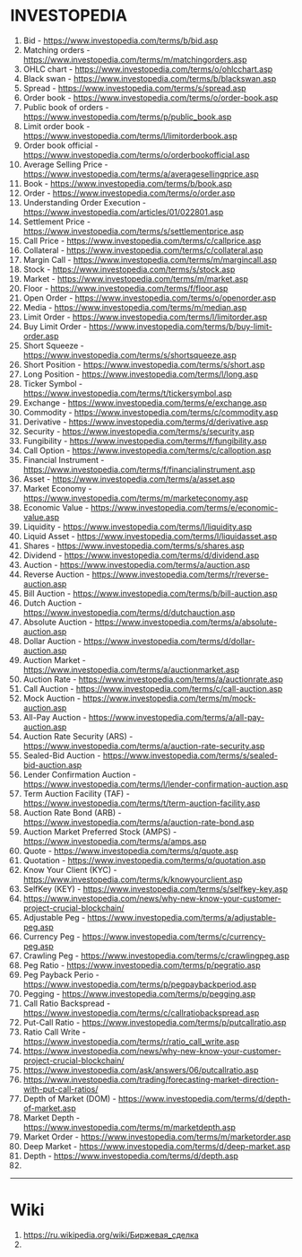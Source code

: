 # INVESTOPEDIA

 1. Bid - https://www.investopedia.com/terms/b/bid.asp
 2. Matching orders - https://www.investopedia.com/terms/m/matchingorders.asp
 3. OHLC chart - https://www.investopedia.com/terms/o/ohlcchart.asp
 4. Black swan - https://www.investopedia.com/terms/b/blackswan.asp
 5. Spread - https://www.investopedia.com/terms/s/spread.asp
 6. Order book - https://www.investopedia.com/terms/o/order-book.asp
 7. Public book of orders - https://www.investopedia.com/terms/p/public_book.asp
 8. Limit order book - https://www.investopedia.com/terms/l/limitorderbook.asp
 9. Order book official - https://www.investopedia.com/terms/o/orderbookofficial.asp
10. Average Selling Price - https://www.investopedia.com/terms/a/averagesellingprice.asp
11. Book - https://www.investopedia.com/terms/b/book.asp
12. Order - https://www.investopedia.com/terms/o/order.asp
13. Understanding Order Execution - https://www.investopedia.com/articles/01/022801.asp
14. Settlement Price - https://www.investopedia.com/terms/s/settlementprice.asp
15. Call Price - https://www.investopedia.com/terms/c/callprice.asp
16. Collateral - https://www.investopedia.com/terms/c/collateral.asp
17. Margin Call - https://www.investopedia.com/terms/m/margincall.asp
18. Stock - https://www.investopedia.com/terms/s/stock.asp
19. Market - https://www.investopedia.com/terms/m/market.asp
20. Floor - https://www.investopedia.com/terms/f/floor.asp
21. Open Order - https://www.investopedia.com/terms/o/openorder.asp
22. Media - https://www.investopedia.com/terms/m/median.asp
23. Limit Order - https://www.investopedia.com/terms/l/limitorder.asp
24. Buy Limit Order - https://www.investopedia.com/terms/b/buy-limit-order.asp
25. Short Squeeze - https://www.investopedia.com/terms/s/shortsqueeze.asp
26. Short Position - https://www.investopedia.com/terms/s/short.asp
27. Long Position - https://www.investopedia.com/terms/l/long.asp
28. Ticker Symbol - https://www.investopedia.com/terms/t/tickersymbol.asp
29. Exchange - https://www.investopedia.com/terms/e/exchange.asp
30. Commodity - https://www.investopedia.com/terms/c/commodity.asp
31. Derivative - https://www.investopedia.com/terms/d/derivative.asp
32. Security - https://www.investopedia.com/terms/s/security.asp
33. Fungibility - https://www.investopedia.com/terms/f/fungibility.asp
34. Call Option - https://www.investopedia.com/terms/c/calloption.asp
35. Financial Instrument - https://www.investopedia.com/terms/f/financialinstrument.asp
36. Asset - https://www.investopedia.com/terms/a/asset.asp
37. Market Economy - https://www.investopedia.com/terms/m/marketeconomy.asp
38. Economic Value - https://www.investopedia.com/terms/e/economic-value.asp
39. Liquidity - https://www.investopedia.com/terms/l/liquidity.asp
40. Liquid Asset - https://www.investopedia.com/terms/l/liquidasset.asp
41. Shares - https://www.investopedia.com/terms/s/shares.asp
42. Dividend - https://www.investopedia.com/terms/d/dividend.asp
43. Auction - https://www.investopedia.com/terms/a/auction.asp
44. Reverse Auction - https://www.investopedia.com/terms/r/reverse-auction.asp
45. Bill Auction - https://www.investopedia.com/terms/b/bill-auction.asp
46. Dutch Auction - https://www.investopedia.com/terms/d/dutchauction.asp
47. Absolute Auction - https://www.investopedia.com/terms/a/absolute-auction.asp
48. Dollar Auction - https://www.investopedia.com/terms/d/dollar-auction.asp
49. Auction Market - https://www.investopedia.com/terms/a/auctionmarket.asp
50. Auction Rate - https://www.investopedia.com/terms/a/auctionrate.asp
51. Call Auction - https://www.investopedia.com/terms/c/call-auction.asp
52. Mock Auction - https://www.investopedia.com/terms/m/mock-auction.asp
53. All-Pay Auction - https://www.investopedia.com/terms/a/all-pay-auction.asp
54. Auction Rate Security (ARS) - https://www.investopedia.com/terms/a/auction-rate-security.asp
55. Sealed-Bid Auction - https://www.investopedia.com/terms/s/sealed-bid-auction.asp
56. Lender Confirmation Auction - https://www.investopedia.com/terms/l/lender-confirmation-auction.asp
57. Term Auction Facility (TAF) - https://www.investopedia.com/terms/t/term-auction-facility.asp
58. Auction Rate Bond (ARB) - https://www.investopedia.com/terms/a/auction-rate-bond.asp
59. Auction Market Preferred Stock (AMPS) - https://www.investopedia.com/terms/a/amps.asp
60. Quote - https://www.investopedia.com/terms/q/quote.asp
61. Quotation - https://www.investopedia.com/terms/q/quotation.asp
62. Know Your Client (KYC) - https://www.investopedia.com/terms/k/knowyourclient.asp
63. SelfKey (KEY) - https://www.investopedia.com/terms/s/selfkey-key.asp
64. https://www.investopedia.com/news/why-new-know-your-customer-project-crucial-blockchain/
65. Adjustable Peg - https://www.investopedia.com/terms/a/adjustable-peg.asp
66. Currency Peg - https://www.investopedia.com/terms/c/currency-peg.asp
67. Crawling Peg - https://www.investopedia.com/terms/c/crawlingpeg.asp
68. Peg Ratio - https://www.investopedia.com/terms/p/pegratio.asp
69. Peg Payback Perio - https://www.investopedia.com/terms/p/pegpaybackperiod.asp
70. Pegging - https://www.investopedia.com/terms/p/pegging.asp
71. Call Ratio Backspread - https://www.investopedia.com/terms/c/callratiobackspread.asp
72. Put-Call Ratio - https://www.investopedia.com/terms/p/putcallratio.asp
73. Ratio Call Write - https://www.investopedia.com/terms/r/ratio_call_write.asp
74. https://www.investopedia.com/news/why-new-know-your-customer-project-crucial-blockchain/
75. https://www.investopedia.com/ask/answers/06/putcallratio.asp
76. https://www.investopedia.com/trading/forecasting-market-direction-with-put-call-ratios/
77. Depth of Market (DOM) - https://www.investopedia.com/terms/d/depth-of-market.asp
78. Market Depth - https://www.investopedia.com/terms/m/marketdepth.asp
79. Market Order - https://www.investopedia.com/terms/m/marketorder.asp
80. Deep Market - https://www.investopedia.com/terms/d/deep-market.asp
81. Depth - https://www.investopedia.com/terms/d/depth.asp
82. 

_____________________________________________________________________________________________________________________

# Wiki

1. https://ru.wikipedia.org/wiki/Биржевая_сделка
2. 

